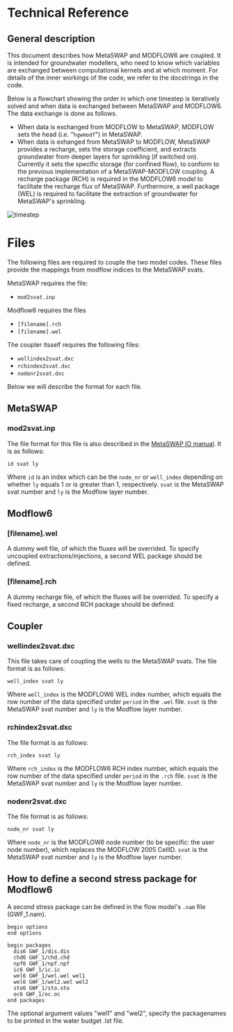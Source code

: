 # Technical Reference

## General description

This document describes how MetaSWAP and MODFLOW6 are coupled. 
It is intended for groundwater modellers, who need to know which variables are exchanged between computational kernels and at which moment. 
For details of the inner workings of the code, we refer to the docstrings in the code.

Below is a flowchart showing the order in which one timestep is iteratively solved and when data is exchanged between MetaSWAP and MODFLOW6. 
The data exchange is done as follows. 
* When data is exchanged from MODFLOW to MetaSWAP, MODFLOW sets the head (i.e. "`hgwmodf`") in MetaSWAP. 
* When data is exhanged from  MetaSWAP to MODFLOW, MetaSWAP provides a recharge, sets the storage coefficient, and extracts groundwater from deeper layers for sprinkling (if switched on).
Currently it sets the specific storage (for confined flow), to conform to the previous implementation of a MetaSWAP-MODFLOW coupling. 
A recharge package (RCH) is required in the MODFLOW6 model to facilitate the recharge flux of MetaSWAP. 
Furthermore, a well package (WEL) is required to facilitate the extraction of groundwater for MetaSWAP's sprinkling. 

![timestep](./figures/MF6BMI_coupling.png)

# Files
The following files are required to couple the two model codes. 
These files provide the mappings from modflow indices to the MetaSWAP svats.

MetaSWAP requires the file:
* `mod2svat.inp`

Modflow6 requires the files
* `[filename].rch`
* `[filename].wel`

The coupler itsself requires the following files:
* `wellindex2svat.dxc`  
* `rchindex2svat.dxc`
* `nodenr2svat.dxc`

Below we will describe the format for each file.

## MetaSWAP
### mod2svat.inp
The file format for this file is also described in the [MetaSWAP IO manual](ftp://ftp.wur.nl/simgro/doc/Report_913_3_V8_0_0_7.pdf). It is as follows:

```
id svat ly
```

Where `id` is an index which can be the `node_nr` or `well_index` depending on whether `ly` equals 1 or is greater than 1, respectively. 
`svat` is the MetaSWAP svat number and `ly` is the Modflow layer number.

## Modflow6
### [filename].wel
A dummy well file, of which the fluxes will be overrided. To specify uncoupled extractions/injections, a second WEL package should be defined.

### [filename].rch
A dummy recharge file, of which the fluxes will be overrided. To specify a fixed recharge, a second RCH package should be defined. 

## Coupler
### wellindex2svat.dxc
This file takes care of coupling the wells to the MetaSWAP svats. The file format is as follows:

```
well_index svat ly
```

Where `well_index` is the MODFLOW6 WEL index number, which equals the row number of the data specified under `period` in the `.wel` file. 
`svat` is the MetaSWAP svat number and `ly` is the Modflow layer number.

### rchindex2svat.dxc
The file format is as follows:

```
rch_index svat ly
```

Where `rch_index` is the MODFLOW6 RCH index number, which equals the row number of the data specified under `period` in the `.rch` file. 
`svat` is the MetaSWAP svat number and `ly` is the Modflow layer number.

### nodenr2svat.dxc
The file format is as follows:

```
node_nr svat ly
```

Where `node_nr` is the MODFLOW6 node number (to be specific: the user node number), which replaces the MODFLOW 2005 CellID. 
`svat` is the MetaSWAP svat number and `ly` is the Modflow layer number.

## How to define a second stress package for Modflow6
A second stress package can be defined in the flow model's `.nam` file (GWF_1.nam).

```
begin options
end options

begin packages
  dis6 GWF_1/dis.dis
  chd6 GWF_1/chd.chd
  npf6 GWF_1/npf.npf
  ic6 GWF_1/ic.ic
  wel6 GWF_1/wel.wel wel1
  wel6 GWF_1/wel2.wel wel2
  sto6 GWF_1/sto.sto
  oc6 GWF_1/oc.oc
end packages
```
The optional argument values "wel1" and "wel2", specify the packagenames to be printed in the water budget .lst file.